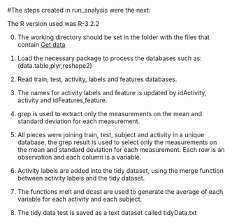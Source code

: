 #The steps created in run_analysis were the next:

The R version used was R-3.2.2

0. The working directory should be set in the folder with the files that contain [Get data](https://d396qusza40orc.cloudfront.net/getdata%2Fprojectfiles%2FUCI%20HAR%20Dataset.zip)   

1. Load the necessary package to process the databases such as: (data.table,plyr,reshape2)

2. Read train, test, activity, labels and features databases.

3. The names for activity labels and feature is updated by idActivity, activity and idFeatures,feature.

4. grep is used to extract only the measurements on the mean and standard deviation for each measurement.

5. All pieces were joining train, test, subject and activity in a unique database, the grep result is used to select only the measurements on the mean and standard deviation for each measurement. Each row is an observation and each column is a variable.

6. Activity labels are added into the tidy dataset, using the merge function between activity labels and the tidy dataset.

7. The functions melt and dcast are used to generate the average of each variable for each activity and each subject.

8. The tidy data test is saved as a text dataset called tidyData.txt

